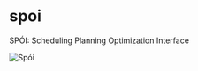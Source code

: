 # spoi
SPÓI: Scheduling Planning Optimization Interface

![Spói](https://upload.wikimedia.org/wikipedia/commons/f/fc/Whimbrel_-_Numenius_phaeopus_-_Lonsoraefi%2C_Iceland_1.jpg
)
